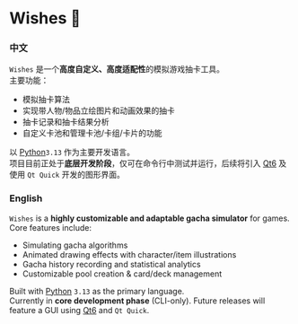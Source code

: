 # Wishes 🌠

### 中文

`Wishes` 是一个**高度自定义、高度适配性**的模拟游戏抽卡工具。<br>
主要功能：
- 模拟抽卡算法
- 实现带人物/物品立绘图片和动画效果的抽卡
- 抽卡记录和抽卡结果分析
- 自定义卡池和管理卡池/卡组/卡片的功能

以 [Python](https://www.python.org/)`3.13` 作为主要开发语言。<br>
项目目前正处于**底层开发阶段**，仅可在命令行中测试并运行，后续将引入 [Qt6](https://www.qt.io/) 及使用 `Qt Quick` 开发的图形界面。<br>


### English

`Wishes` is a **highly customizable and adaptable gacha simulator** for games.<br>
Core features include:
- Simulating gacha algorithms
- Animated drawing effects with character/item illustrations
- Gacha history recording and statistical analytics
- Customizable pool creation & card/deck management

Built with [Python](https://www.python.org/) `3.13` as the primary language.<br>
Currently in **core development phase** (CLI-only). Future releases will feature a GUI using [Qt6](https://www.qt.io/) and `Qt Quick`.
